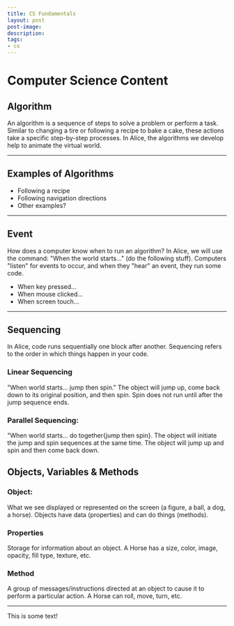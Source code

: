 ```yaml
---
title: CS Fundamentals
layout: post
post-image:
description:
tags:
- cs
---
```


# Computer Science Content

## Algorithm

An algorithm is a sequence of steps to solve a problem or perform a task. Similar to changing a tire or following a recipe to bake a cake, these actions take a specific step-by-step processes. In Alice, the algorithms we develop help to animate the virtual world.

---

## Examples of Algorithms

* Following a recipe
* Following navigation directions
* Other examples?

---

## Event

How does a computer know when to run an algorithm?
In Alice, we will use the command: "When the world starts..."
(do the following stuff). Computers "listen" for events to occur,
and when they "hear" an event, they run some code.

* When key pressed...
* When mouse clicked...
* When screen touch...

---

## Sequencing

In Alice, code runs sequentially one block after another. Sequencing refers to the order in which things happen in your code.

### Linear Sequencing

"When world starts...  jump then spin." The object will jump up, come back down to its original position, and then spin. Spin does not run until after the jump sequence ends.

### Parallel Sequencing:

"When world starts... do together{jump then spin}. The object will initiate the jump and spin sequences at the same time. The object will jump up and spin and then come back down.

## Objects, Variables & Methods

### Object:

What we see displayed or represented on the screen (a figure, a ball, a dog, a horse). Objects have data (properties) and can do things (methods).

### Properties

Storage for information about an object. A Horse has a size, color, image, opacity, fill type, texture, etc.

### Method

A group of messages/instructions directed at an object to cause it to perform a particular action. A Horse can roll, move, turn, etc.

---



This is some text!